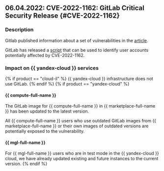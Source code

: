 ## 06.04.2022: CVE-2022-1162: GitLab Critical Security Release {#CVE-2022-1162}

### Description

Gitlab published information about a set of vulnerabilities in the [article](https://about.gitlab.com/releases/2022/03/31/critical-security-release-gitlab-14-9-2-released/).

GitLab has released a [script](https://about.gitlab.com/releases/2022/03/31/critical-security-release-gitlab-14-9-2-released/#script-to-identify-users-potentially-impacted-by-cve-2022-1162) that can be used to identify user accounts potentially affected by CVE-2022-1162.

### Impact on {{ yandex-cloud }} services

{% if product == "cloud-il" %}
{{ yandex-cloud }} infrastructure does not use GitLab.
{% endif %}
{% if product == "yandex-cloud" %}
#### {{ compute-full-name }}

The GitLab image for {{ compute-full-name }} in {{ marketplace-full-name }} has been updated to the latest version.

All {{ compute-full-name }} users who use outdated GitLab images from {{ marketplace-full-name }} or their own images of outdated versions are potentially exposed to the vulnerability.

#### {{ mgl-full-name }}

For {{ mgl-full-name }} users who are in test mode in the {{ yandex-cloud }} cloud, we have already updated existing and future instances to the current version.
{% endif %}
